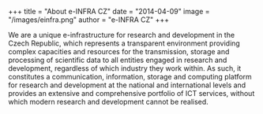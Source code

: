 +++
title = "About e-INFRA CZ"
date = "2014-04-09"
image = "/images/einfra.png"
author = "e-INFRA CZ"
+++


We are a unique e-infrastructure for research and development in the Czech Republic, which represents a transparent environment providing complex capacities and resources for the transmission, storage and processing of scientific data to all entities engaged in research and development, regardless of which industry they work within. As such, it constitutes a communication, information, storage and computing platform for research and development at the national and international levels and provides an extensive and comprehensive portfolio of ICT services, without which modern research and development cannot be realised.
